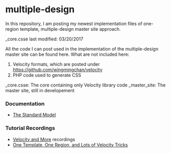 # multiple-design

In this repository, I am posting my newest implementation files of one-region template, multiple-design master site approach.

_core.csse last modified: 03/20/2017

All the code I can post used in the implementation of the multiple-design master site can be found here. What are not included here:

1. Velocity formats, which are posted under https://github.com/wingmingchan/velocity
2. PHP code used to generate CSS

_core.csse: The core containing only Velocity library code
_master_site: The master site, still in developement

<h3>Documentation</h3>
<ul>
<li><a href="http://www.upstate.edu/cascade-admin/standard-model/index.php">The Standard Model</a></li>
</ul>

<h3>Tutorial Recordings</h3>
<ul>
<li><a href="https://www.youtube.com/playlist?list=PL5FL7lAbKiG-AYX35qK8y0FN7RgJl9ISD">Velocity and More</a> recordings</li>
<li><a href="https://www.youtube.com/playlist?list=PLiPcpR6GRx5dN3Z5-tAAMLgFX59Njkv6f">One Template, One Region, and Lots of Velocity Tricks</a></li>
</ul>